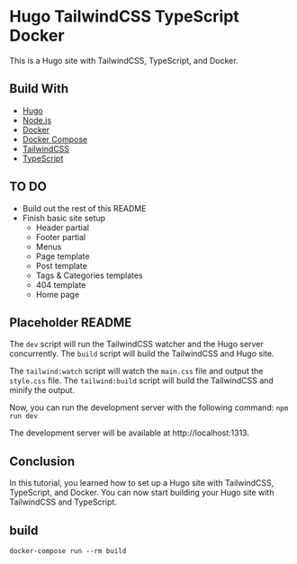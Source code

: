 # Hugo TailwindCSS TypeScript Docker

This is a Hugo site with TailwindCSS, TypeScript, and Docker.

## Build With

- [Hugo](https://gohugo.io/)
- [Node.js](https://nodejs.org/)
- [Docker](https://www.docker.com/)
- [Docker Compose](https://docs.docker.com/compose/)
- [TailwindCSS](https://tailwindcss.com/)
- [TypeScript](https://www.typescriptlang.org/)

## TO DO
- Build out the rest of this README
- Finish basic site setup
  - Header partial
  - Footer partial
  - Menus
  - Page template
  - Post template
  - Tags & Categories templates
  - 404 template
  - Home page

## Placeholder README

 The `dev` script will run the TailwindCSS watcher and the Hugo server concurrently. The `build` script will build the TailwindCSS and Hugo site.

 The `tailwind:watch` script will watch the `main.css` file and output the `style.css` file. The `tailwind:build` script will build the TailwindCSS and minify the output.

 Now, you can run the development server with the following command:
 `npm run dev`

 The development server will be available at  http://localhost:1313.

 ## Conclusion

 In this tutorial, you learned how to set up a Hugo site with TailwindCSS, TypeScript, and Docker. 
 You can now start building your Hugo site with TailwindCSS and TypeScript.


## build
 `docker-compose run --rm build`
